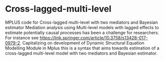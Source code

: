 # Cross-lagged-multi-level
MPLUS code for Cross-lagged multi-level with two mediators and Bayesian estimator
Mediation analysis using Multi-level models with lagged effects to estimate potentially causal processes has been a challenge for researchers. For instance see https://link.springer.com/article/10.3758/s13428-017-0979-2. Capitalizing on development of Dynamic Structural Equation Modelling Module in Mplus this is a syntax that aims towards estimation of a cross-lagged multi-level model with two mediators and Bayesian estimator.
